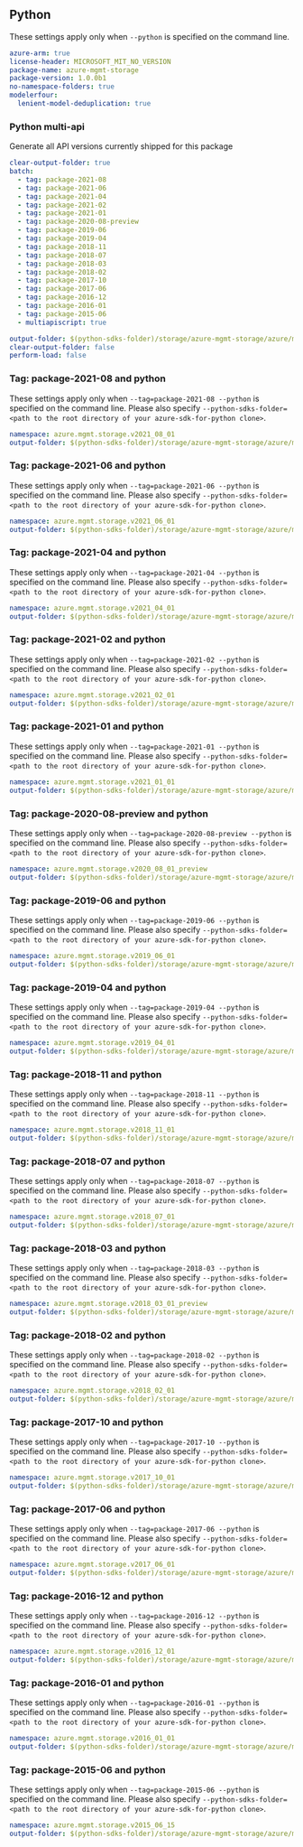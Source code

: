 ## Python

These settings apply only when `--python` is specified on the command line.

```yaml
azure-arm: true
license-header: MICROSOFT_MIT_NO_VERSION
package-name: azure-mgmt-storage
package-version: 1.0.0b1
no-namespace-folders: true
modelerfour:
  lenient-model-deduplication: true
```

### Python multi-api

Generate all API versions currently shipped for this package

```yaml $(multiapi)
clear-output-folder: true
batch:
  - tag: package-2021-08
  - tag: package-2021-06
  - tag: package-2021-04
  - tag: package-2021-02
  - tag: package-2021-01
  - tag: package-2020-08-preview
  - tag: package-2019-06
  - tag: package-2019-04
  - tag: package-2018-11
  - tag: package-2018-07
  - tag: package-2018-03
  - tag: package-2018-02
  - tag: package-2017-10
  - tag: package-2017-06
  - tag: package-2016-12
  - tag: package-2016-01
  - tag: package-2015-06
  - multiapiscript: true
```

```yaml $(multiapiscript)
output-folder: $(python-sdks-folder)/storage/azure-mgmt-storage/azure/mgmt/storage/
clear-output-folder: false
perform-load: false
```

### Tag: package-2021-08 and python

These settings apply only when `--tag=package-2021-08 --python` is specified on the command line.
Please also specify `--python-sdks-folder=<path to the root directory of your azure-sdk-for-python clone>`.

```yaml $(tag) == 'package-2021-08'
namespace: azure.mgmt.storage.v2021_08_01
output-folder: $(python-sdks-folder)/storage/azure-mgmt-storage/azure/mgmt/storage/v2021_08_01
```

### Tag: package-2021-06 and python

These settings apply only when `--tag=package-2021-06 --python` is specified on the command line.
Please also specify `--python-sdks-folder=<path to the root directory of your azure-sdk-for-python clone>`.

```yaml $(tag) == 'package-2021-06'
namespace: azure.mgmt.storage.v2021_06_01
output-folder: $(python-sdks-folder)/storage/azure-mgmt-storage/azure/mgmt/storage/v2021_06_01
```

### Tag: package-2021-04 and python

These settings apply only when `--tag=package-2021-04 --python` is specified on the command line.
Please also specify `--python-sdks-folder=<path to the root directory of your azure-sdk-for-python clone>`.

```yaml $(tag) == 'package-2021-04'
namespace: azure.mgmt.storage.v2021_04_01
output-folder: $(python-sdks-folder)/storage/azure-mgmt-storage/azure/mgmt/storage/v2021_04_01
```

### Tag: package-2021-02 and python

These settings apply only when `--tag=package-2021-02 --python` is specified on the command line.
Please also specify `--python-sdks-folder=<path to the root directory of your azure-sdk-for-python clone>`.

```yaml $(tag) == 'package-2021-02'
namespace: azure.mgmt.storage.v2021_02_01
output-folder: $(python-sdks-folder)/storage/azure-mgmt-storage/azure/mgmt/storage/v2021_02_01
```

### Tag: package-2021-01 and python

These settings apply only when `--tag=package-2021-01 --python` is specified on the command line.
Please also specify `--python-sdks-folder=<path to the root directory of your azure-sdk-for-python clone>`.

```yaml $(tag) == 'package-2021-01'
namespace: azure.mgmt.storage.v2021_01_01
output-folder: $(python-sdks-folder)/storage/azure-mgmt-storage/azure/mgmt/storage/v2021_01_01
```

### Tag: package-2020-08-preview and python

These settings apply only when `--tag=package-2020-08-preview --python` is specified on the command line.
Please also specify `--python-sdks-folder=<path to the root directory of your azure-sdk-for-python clone>`.

```yaml $(tag) == 'package-2020-08-preview'
namespace: azure.mgmt.storage.v2020_08_01_preview
output-folder: $(python-sdks-folder)/storage/azure-mgmt-storage/azure/mgmt/storage/v2020_08_01_preview
```

### Tag: package-2019-06 and python

These settings apply only when `--tag=package-2019-06 --python` is specified on the command line.
Please also specify `--python-sdks-folder=<path to the root directory of your azure-sdk-for-python clone>`.

```yaml $(tag) == 'package-2019-06'
namespace: azure.mgmt.storage.v2019_06_01
output-folder: $(python-sdks-folder)/storage/azure-mgmt-storage/azure/mgmt/storage/v2019_06_01
```

### Tag: package-2019-04 and python

These settings apply only when `--tag=package-2019-04 --python` is specified on the command line.
Please also specify `--python-sdks-folder=<path to the root directory of your azure-sdk-for-python clone>`.

```yaml $(tag) == 'package-2019-04'
namespace: azure.mgmt.storage.v2019_04_01
output-folder: $(python-sdks-folder)/storage/azure-mgmt-storage/azure/mgmt/storage/v2019_04_01
```

### Tag: package-2018-11 and python

These settings apply only when `--tag=package-2018-11 --python` is specified on the command line.
Please also specify `--python-sdks-folder=<path to the root directory of your azure-sdk-for-python clone>`.

```yaml $(tag) == 'package-2018-11'
namespace: azure.mgmt.storage.v2018_11_01
output-folder: $(python-sdks-folder)/storage/azure-mgmt-storage/azure/mgmt/storage/v2018_11_01
```

### Tag: package-2018-07 and python

These settings apply only when `--tag=package-2018-07 --python` is specified on the command line.
Please also specify `--python-sdks-folder=<path to the root directory of your azure-sdk-for-python clone>`.

```yaml $(tag) == 'package-2018-07'
namespace: azure.mgmt.storage.v2018_07_01
output-folder: $(python-sdks-folder)/storage/azure-mgmt-storage/azure/mgmt/storage/v2018_07_01
```

### Tag: package-2018-03 and python

These settings apply only when `--tag=package-2018-03 --python` is specified on the command line.
Please also specify `--python-sdks-folder=<path to the root directory of your azure-sdk-for-python clone>`.

```yaml $(tag) == 'package-2018-03'
namespace: azure.mgmt.storage.v2018_03_01_preview
output-folder: $(python-sdks-folder)/storage/azure-mgmt-storage/azure/mgmt/storage/v2018_03_01_preview
```

### Tag: package-2018-02 and python

These settings apply only when `--tag=package-2018-02 --python` is specified on the command line.
Please also specify `--python-sdks-folder=<path to the root directory of your azure-sdk-for-python clone>`.

```yaml $(tag) == 'package-2018-02'
namespace: azure.mgmt.storage.v2018_02_01
output-folder: $(python-sdks-folder)/storage/azure-mgmt-storage/azure/mgmt/storage/v2018_02_01
```

### Tag: package-2017-10 and python

These settings apply only when `--tag=package-2017-10 --python` is specified on the command line.
Please also specify `--python-sdks-folder=<path to the root directory of your azure-sdk-for-python clone>`.

```yaml $(tag) == 'package-2017-10'
namespace: azure.mgmt.storage.v2017_10_01
output-folder: $(python-sdks-folder)/storage/azure-mgmt-storage/azure/mgmt/storage/v2017_10_01
```

### Tag: package-2017-06 and python

These settings apply only when `--tag=package-2017-06 --python` is specified on the command line.
Please also specify `--python-sdks-folder=<path to the root directory of your azure-sdk-for-python clone>`.

```yaml $(tag) == 'package-2017-06'
namespace: azure.mgmt.storage.v2017_06_01
output-folder: $(python-sdks-folder)/storage/azure-mgmt-storage/azure/mgmt/storage/v2017_06_01
```

### Tag: package-2016-12 and python

These settings apply only when `--tag=package-2016-12 --python` is specified on the command line.
Please also specify `--python-sdks-folder=<path to the root directory of your azure-sdk-for-python clone>`.

```yaml $(tag) == 'package-2016-12'
namespace: azure.mgmt.storage.v2016_12_01
output-folder: $(python-sdks-folder)/storage/azure-mgmt-storage/azure/mgmt/storage/v2016_12_01
```

### Tag: package-2016-01 and python

These settings apply only when `--tag=package-2016-01 --python` is specified on the command line.
Please also specify `--python-sdks-folder=<path to the root directory of your azure-sdk-for-python clone>`.

```yaml $(tag) == 'package-2016-01'
namespace: azure.mgmt.storage.v2016_01_01
output-folder: $(python-sdks-folder)/storage/azure-mgmt-storage/azure/mgmt/storage/v2016_01_01
```

### Tag: package-2015-06 and python

These settings apply only when `--tag=package-2015-06 --python` is specified on the command line.
Please also specify `--python-sdks-folder=<path to the root directory of your azure-sdk-for-python clone>`.

```yaml $(tag) == 'package-2015-06'
namespace: azure.mgmt.storage.v2015_06_15
output-folder: $(python-sdks-folder)/storage/azure-mgmt-storage/azure/mgmt/storage/v2015_06_15
```
